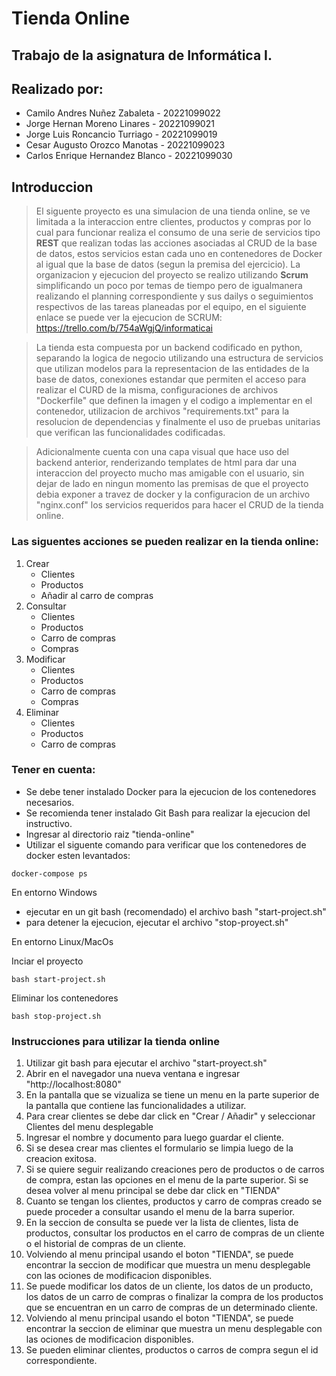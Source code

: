# **Tienda Online**
## **Trabajo de la asignatura de Informática I.**

## **Realizado por**:

- Camilo Andres Nuñez Zabaleta - 20221099022
- Jorge Hernan Moreno Linares - 20221099021
- Jorge Luis Roncancio Turriago - 20221099019
- Cesar Augusto Orozco Manotas - 20221099023
- Carlos Enrique Hernandez Blanco - 20221099030


## **Introduccion**

>El siguente proyecto es una simulacion de una tienda online, se ve limitada a la interaccion entre clientes, productos y compras por lo cual para funcionar realiza el consumo de una serie de servicios tipo **REST** que realizan todas las acciones asociadas al CRUD de la base de datos, estos servicios estan cada uno en contenedores de Docker al igual que la base de datos (segun la premisa del ejercicio). La organizacion y ejecucion del proyecto se realizo utilizando **Scrum** simplificando un poco por temas de tiempo pero de igualmanera realizando el planning correspondiente y sus dailys o seguimientos respectivos de las tareas planeadas por el equipo, en el siguiente enlace se puede ver la ejecucion de SCRUM: https://trello.com/b/754aWgjQ/informaticai

>La tienda esta compuesta por un backend codificado en python, separando la logica de negocio utilizando una estructura de servicios que utilizan modelos para la representacion de las entidades de la base de datos, conexiones estandar que permiten el acceso para realizar el CURD de la misma, configuraciones de archivos "Dockerfile" que definen la imagen y el codigo a implementar en el contenedor, utilizacion de archivos "requirements.txt" para la resolucion de dependencias y finalmente el uso de pruebas unitarias que verifican las funcionalidades codificadas.

>Adicionalmente cuenta con una capa visual que hace uso del backend anterior, renderizando templates de html para dar una interaccion del proyecto mucho mas amigable con el usuario, sin dejar de lado en ningun momento las premisas de que el proyecto debia exponer a travez de docker y la configuracion de un archivo "nginx.conf" los servicios requeridos para hacer el CRUD de la tienda online.

### **Las siguentes acciones se pueden realizar en la tienda online:**
1. Crear
    - Clientes
    - Productos
    - Añadir al carro de compras
2. Consultar
    - Clientes
    - Productos
    - Carro de compras
    - Compras
3. Modificar
    - Clientes
    - Productos
    - Carro de compras
    - Compras
4. Eliminar
    - Clientes
    - Productos
    - Carro de compras

### **Tener en cuenta:**
- Se debe tener instalado Docker para la ejecucion de los contenedores necesarios.
- Se recomienda tener instalado Git Bash para realizar la ejecucion del instructivo.
- Ingresar al directorio raiz "tienda-online"
- Utilizar el siguente comando para verificar que los contenedores de docker esten levantados:
```
docker-compose ps
```

En entorno Windows
- ejecutar en un git bash (recomendado) el archivo bash "start-project.sh"
- para detener la ejecucion, ejecutar el archivo "stop-proyect.sh"

En entorno Linux/MacOs

Inciar el proyecto
```
bash start-project.sh
```
Eliminar los contenedores

```
bash stop-project.sh
```

### **Instrucciones para utilizar la tienda online**

1. Utilizar git bash para ejecutar el archivo "start-proyect.sh"
2. Abrir en el navegador una nueva ventana e ingresar "http://localhost:8080"
3. En la pantalla que se vizualiza se tiene un menu en la parte superior de la pantalla que contiene las funcionalidades a utilizar.
4. Para crear clientes se debe dar click en "Crear / Añadir" y seleccionar Clientes del menu desplegable
5. Ingresar el nombre y documento para luego guardar el cliente.
6. Si se desea crear mas clientes el formulario se limpia luego de la creacion exitosa.
7. Si se quiere seguir realizando creaciones pero de productos o de carros de compra, estan las opciones en el menu de la parte superior. Si se desea volver al menu principal se debe dar click en "TIENDA"
8. Cuanto se tengan los clientes, productos y carro de compras creado se puede proceder a consultar usando el menu de la barra superior.
9. En la seccion de consulta se puede ver la lista de clientes, lista de productos, consultar los productos en el carro de compras de un cliente o el historial de compras de un cliente.
10. Volviendo al menu principal usando el boton "TIENDA", se puede encontrar la seccion de modificar que muestra un menu desplegable con las ociones de modificacion disponibles.
11. Se puede modificar los datos de un cliente, los datos de un producto, los datos de un carro de compras o finalizar la compra de los productos que se encuentran en un carro de compras de un determinado cliente.
12. Volviendo al menu principal usando el boton "TIENDA", se puede encontrar la seccion de eliminar que muestra un menu desplegable con las ociones de modificacion disponibles.
13. Se pueden eliminar clientes, productos o carros de compra segun el id correspondiente.
